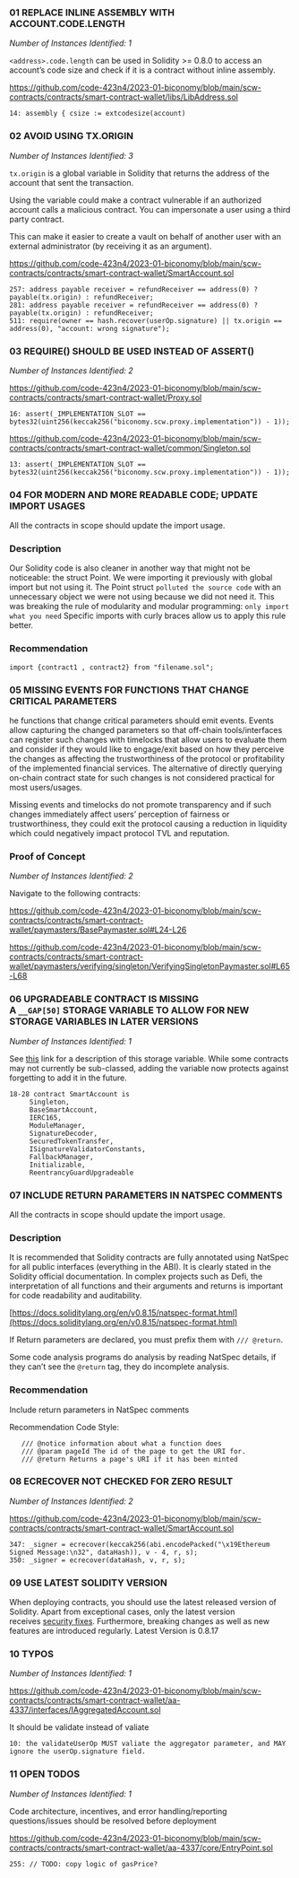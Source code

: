 
### 01  REPLACE INLINE ASSEMBLY WITH ACCOUNT.CODE.LENGTH

*Number of Instances Identified: 1*

`<address>.code.length` can be used in Solidity >= 0.8.0 to access an account’s code size and check if it is a contract without inline assembly.

https://github.com/code-423n4/2023-01-biconomy/blob/main/scw-contracts/contracts/smart-contract-wallet/libs/LibAddress.sol

```
14: assembly { csize := extcodesize(account)
```


### 02 AVOID USING TX.ORIGIN

*Number of Instances Identified: 3*

`tx.origin` is a global variable in Solidity that returns the address of the account that sent the transaction.

Using the variable could make a contract vulnerable if an authorized account calls a malicious contract. You can impersonate a user using a third party contract.

This can make it easier to create a vault on behalf of another user with an external administrator (by receiving it as an argument).

https://github.com/code-423n4/2023-01-biconomy/blob/main/scw-contracts/contracts/smart-contract-wallet/SmartAccount.sol

```
257: address payable receiver = refundReceiver == address(0) ? payable(tx.origin) : refundReceiver;
281: address payable receiver = refundReceiver == address(0) ? payable(tx.origin) : refundReceiver;
511: require(owner == hash.recover(userOp.signature) || tx.origin == address(0), "account: wrong signature");
```


### 03 REQUIRE() SHOULD BE USED INSTEAD OF ASSERT()

*Number of Instances Identified: 2*

https://github.com/code-423n4/2023-01-biconomy/blob/main/scw-contracts/contracts/smart-contract-wallet/Proxy.sol

```
16: assert(_IMPLEMENTATION_SLOT == bytes32(uint256(keccak256("biconomy.scw.proxy.implementation")) - 1));
```

https://github.com/code-423n4/2023-01-biconomy/blob/main/scw-contracts/contracts/smart-contract-wallet/common/Singleton.sol

```
13: assert(_IMPLEMENTATION_SLOT == bytes32(uint256(keccak256("biconomy.scw.proxy.implementation")) - 1));
```


### 04 FOR MODERN AND MORE READABLE CODE; UPDATE IMPORT USAGES

All the contracts in scope should update the import usage.

### Description

Our Solidity code is also cleaner in another way that might not be noticeable: the struct Point. We were importing it previously with global import but not using it. The Point struct `polluted the source code` with an unnecessary object we were not using because we did not need it. This was breaking the rule of modularity and modular programming: `only import what you need` Specific imports with curly braces allow us to apply this rule better.

### Recommendation

`import {contract1 , contract2} from "filename.sol";`


### 05 MISSING EVENTS FOR FUNCTIONS THAT CHANGE CRITICAL PARAMETERS

he functions that change critical parameters should emit events. Events allow capturing the changed parameters so that off-chain tools/interfaces can register such changes with timelocks that allow users to evaluate them and consider if they would like to engage/exit based on how they perceive the changes as affecting the trustworthiness of the protocol or profitability of the implemented financial services. The alternative of directly querying on-chain contract state for such changes is not considered practical for most users/usages.

Missing events and timelocks do not promote transparency and if such changes immediately affect users’ perception of fairness or trustworthiness, they could exit the protocol causing a reduction in liquidity which could negatively impact protocol TVL and reputation.

### Proof of Concept

*Number of Instances Identified: 2*

Navigate to the following contracts:

https://github.com/code-423n4/2023-01-biconomy/blob/main/scw-contracts/contracts/smart-contract-wallet/paymasters/BasePaymaster.sol#L24-L26

https://github.com/code-423n4/2023-01-biconomy/blob/main/scw-contracts/contracts/smart-contract-wallet/paymasters/verifying/singleton/VerifyingSingletonPaymaster.sol#L65-L68

### 06 UPGRADEABLE CONTRACT IS MISSING A `__GAP[50]` STORAGE VARIABLE TO ALLOW FOR NEW STORAGE VARIABLES IN LATER VERSIONS

*Number of Instances Identified: 1*

See [this](https://docs.openzeppelin.com/contracts/4.x/upgradeable#storage_gaps) link for a description of this storage variable. While some contracts may not currently be sub-classed, adding the variable now protects against forgetting to add it in the future.

```
18-28 contract SmartAccount is 
     Singleton,
     BaseSmartAccount,
     IERC165,
     ModuleManager,
     SignatureDecoder,
     SecuredTokenTransfer,
     ISignatureValidatorConstants,
     FallbackManager,
     Initializable,
     ReentrancyGuardUpgradeable
```


### 07 INCLUDE RETURN PARAMETERS IN NATSPEC COMMENTS

All the contracts in scope should update the import usage.

### Description

It is recommended that Solidity contracts are fully annotated using NatSpec for all public interfaces (everything in the ABI). It is clearly stated in the Solidity official documentation. In complex projects such as Defi, the interpretation of all functions and their arguments and returns is important for code readability and auditability.

[https://docs.soliditylang.org/en/v0.8.15/natspec-format.html](https://docs.soliditylang.org/en/v0.8.15/natspec-format.html)

If Return parameters are declared, you must prefix them with `/// @return`.

Some code analysis programs do analysis by reading NatSpec details, if they can’t see the `@return` tag, they do incomplete analysis.

### Recommendation

Include return parameters in NatSpec comments

Recommendation Code Style:

```
   /// @notice information about what a function does
   /// @param pageId The id of the page to get the URI for.
   /// @return Returns a page's URI if it has been minted 
```


### 08 ECRECOVER NOT CHECKED FOR ZERO RESULT

*Number of Instances Identified: 2*

https://github.com/code-423n4/2023-01-biconomy/blob/main/scw-contracts/contracts/smart-contract-wallet/SmartAccount.sol

```
347: _signer = ecrecover(keccak256(abi.encodePacked("\x19Ethereum Signed Message:\n32", dataHash)), v - 4, r, s);
350: _signer = ecrecover(dataHash, v, r, s);
```


### 09 USE LATEST SOLIDITY VERSION

When deploying contracts, you should use the latest released version of Solidity. Apart from exceptional cases, only the latest version receives [security fixes](https://github.com/ethereum/solidity/security/policy#supported-versions). Furthermore, breaking changes as well as new features are introduced regularly.
Latest Version is 0.8.17

### 10 TYPOS

*Number of Instances Identified: 1*

https://github.com/code-423n4/2023-01-biconomy/blob/main/scw-contracts/contracts/smart-contract-wallet/aa-4337/interfaces/IAggregatedAccount.sol

It should be validate instead of valiate

```
10: the validateUserOp MUST valiate the aggregator parameter, and MAY ignore the userOp.signature field.
```

### 11 OPEN TODOS

*Number of Instances Identified: 1*

Code architecture, incentives, and error handling/reporting questions/issues should be resolved before deployment

https://github.com/code-423n4/2023-01-biconomy/blob/main/scw-contracts/contracts/smart-contract-wallet/aa-4337/core/EntryPoint.sol

```
255: // TODO: copy logic of gasPrice?
```


